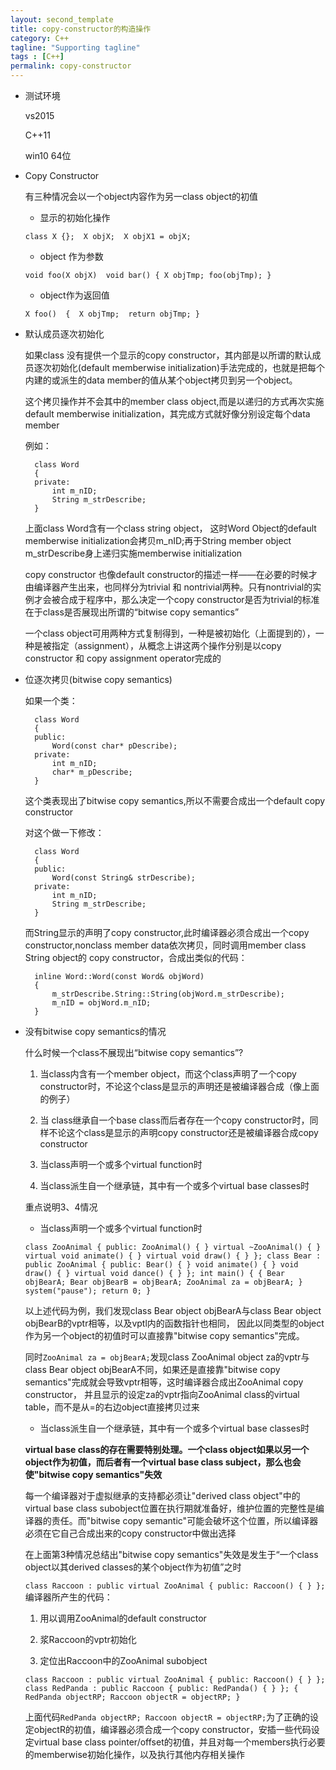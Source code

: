 ```yaml
---
layout: second_template
title: copy-constructor的构造操作
category: C++
tagline: "Supporting tagline"
tags : [C++]
permalink: copy-constructor
---
```


* 测试环境
	
	vs2015

	C++11	

	win10 64位

* Copy Constructor

	有三种情况会以一个object内容作为另一class object的初值

	- 显示的初始化操作 

	`
	class X {}; 
	X objX; 
	X objX1 = objX;
	`

	- object 作为参数

	`
	void foo(X objX) 
	void bar()
	{
		X objTmp;
		foo(objTmp);
	}
	`

	- object作为返回值

	`
	X foo() 
	{ 
		X objTmp; 
		return objTmp;
	}
	`

* 默认成员逐次初始化

	如果class 没有提供一个显示的copy constructor，其内部是以所谓的默认成员逐次初始化(default memberwise initialization)手法完成的，也就是把每个内建的或派生的data member的值从某个object拷贝到另一个object。

	这个拷贝操作并不会其中的member class object,而是以递归的方式再次实施default memberwise initialization，其完成方式就好像分别设定每个data member

	例如：

		class Word
		{
		private:
			int m_nID;
			String m_strDescribe;
		}

	上面class Word含有一个class string object， 这时Word Object的default memberwise initialization会拷贝m_nID;再于String
	member object m_strDescribe身上递归实施memberwise initialization

	copy constructor 也像default constructor的描述一样——在必要的时候才由编译器产生出来，也同样分为trivial 和 nontrivial两种。只有nontrivial的实例才会被合成于程序中，那么决定一个copy constructor是否为trivial的标准在于class是否展现出所谓的“bitwise copy semantics”

	一个class object可用两种方式复制得到，一种是被初始化（上面提到的），一种是被指定（assignment），从概念上讲这两个操作分别是以copy constructor 和 copy assignment operator完成的

* 位逐次拷贝(bitwise copy semantics)

	如果一个类：

		class Word
		{
		public:
			Word(const char* pDescribe);
		private:
			int m_nID;
			char* m_pDescribe;
		}

	这个类表现出了bitwise copy semantics,所以不需要合成出一个default copy constructor

	对这个做一下修改：

		class Word
		{
		public:
			Word(const String& strDescribe);
		private:
			int m_nID;
			String m_strDescribe;
		}

	而String显示的声明了copy constructor,此时编译器必须合成出一个copy constructor,nonclass member data依次拷贝，同时调用member class String object的
	copy constructor，合成出类似的代码：

		inline Word::Word(const Word& objWord)
		{
			m_strDescribe.String::String(objWord.m_strDescribe);
			m_nID = objWord.m_nID;
		}

* 没有bitwise copy semantics的情况

	什么时候一个class不展现出“bitwise copy semantics”?

	1. 当class内含有一个member object，而这个class声明了一个copy constructor时，不论这个class是显示的声明还是被编译器合成（像上面的例子）

	2. 当 class继承自一个base class而后者存在一个copy constructor时，同样不论这个class是显示的声明copy constructor还是被编译器合成copy constructor

	3. 当class声明一个或多个virtual function时

	4. 当class派生自一个继承链，其中有一个或多个virtual base classes时

	重点说明3、4情况

	- 当class声明一个或多个virtual function时

	`
	class ZooAnimal
	{
	public:
		ZooAnimal()
		{
		}
		virtual ~ZooAnimal()
		{
		}
		virtual void animate()
		{
		}
		virtual void draw()
		{
		}
	};
	class Bear : public ZooAnimal
	{
	public:
		Bear()
		{
		}
		void animate()
		{
		}
		void draw()
		{
		}
		virtual void dance()
		{
		}
	};
	int main()
	{
		{
			Bear objBearA;
			Bear objBearB = objBearA;
			ZooAnimal za = objBearA;
		}
		system("pause");
	    return 0;
	}
	`

	以上述代码为例，我们发现class Bear object objBearA与class Bear object objBearB的vptr相等，以及vptl内的函数指针也相同，
	因此以同类型的object作为另一个object的初值时可以直接靠"bitwise copy semantics"完成。

	同时`ZooAnimal za = objBearA;`发现class ZooAnimal object za的vptr与class Bear object objBearA不同，如果还是直接靠"bitwise copy semantics"完成就会导致vptr相等，这时编译器合成出ZooAnimal copy constructor，
	并且显示的设定za的vptr指向ZooAnimal class的virtual table，而不是从=的右边object直接拷贝过来

	- 当class派生自一个继承链，其中有一个或多个virtual base classes时

	**virtual base class的存在需要特别处理。一个class object如果以另一个object作为初值，而后者有一个virtual base class subject，那么也会使"bitwise copy semantics"失效**

	每一个编译器对于虚拟继承的支持都必须让"derived class object"中的virtual base class subobject位置在执行期就准备好，维护位置的完整性是编译器的责任。而"bitwise copy semantic"可能会破坏这个位置，所以编译器必须在它自己合成出来的copy constructor中做出选择

	在上面第3种情况总结出"bitwise copy semantics"失效是发生于“一个class object以其derived classes的某个object作为初值”之时

	`
	class Raccoon : public virtual ZooAnimal
	{
	public:
		Raccoon()
		{
		}
	};
	`
	编译器所产生的代码：

	1. 用以调用ZooAnimal的default constructor

	2. 浆Raccoon的vptr初始化

	3. 定位出Raccoon中的ZooAnimal subobject

	`
	class Raccoon : public virtual ZooAnimal
	{
	public:
		Raccoon()
		{
		}
	};
	class RedPanda : public Raccoon
	{
	public:
		RedPanda()
		{
		}
	};
	{
		RedPanda objectRP;
		Raccoon objectR = objectRP;
	}
	`

	上面代码`RedPanda objectRP; Raccoon objectR = objectRP;`为了正确的设定objectR的初值，编译器必须合成一个copy constructor，安插一些代码设定virtual base class pointer/offset的初值，并且对每一个members执行必要的memberwise初始化操作，以及执行其他内存相关操作
	

